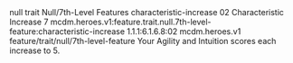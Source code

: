 <ability>
  <metadata>
    <class>null</class>
    <feature_type>trait</feature_type>
    <file_dpath>Null/7th-Level Features</file_dpath>
    <item_id>characteristic-increase</item_id>
    <item_index>02</item_index>
    <item_name>Characteristic Increase</item_name>
    <level>7</level>
    <scc>mcdm.heroes.v1:feature.trait.null.7th-level-feature:characteristic-increase</scc>
    <scdc>1.1.1:6.1.6.8:02</scdc>
    <source>mcdm.heroes.v1</source>
    <type>feature/trait/null/7th-level-feature</type>
  </metadata>
  <effects>
    <effect type="mundane">Your Agility and Intuition scores each increase to 5.</effect>
  </effects>
</ability>
